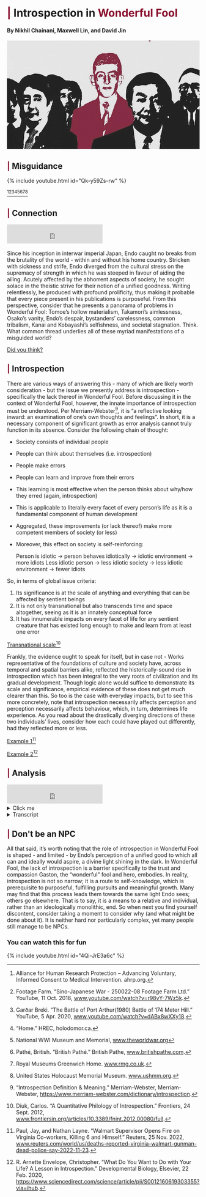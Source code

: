 # <span style="color: #880D2C">|</span> Introspection in <span style="color: #880D2C"> Wonderful Fool </span>

#### By Nikhil Chainani, Maxwell Lin, and David Jin


![This is an image](wonderfool.jpg)


## <span style="color: #880D2C">|</span> Misguidance
{% include youtube.html id="Qk-y59Zs-rw" %}

[^1][^3][^4][^5][^7][^8][^11][^12]

## <span style="color: #880D2C">|</span> Connection
<iframe width="250" height="50" src="https://www.youtube.com/embed/IjyVs3kbZGE" title="YouTube video player" frameborder="0" allow="accelerometer; autoplay; clipboard-write; encrypted-media; gyroscope; picture-in-picture" allowfullscreen></iframe>

Since his inception in interwar imperial Japan, Endo caught no breaks from the brutality of the world - within and without his home country. Stricken with sickness and strife, Endo diverged from the cultural stress on the supremacy of strength in which he was steeped in favour of aiding the ailing. Acutely affected by the abhorrent aspects of society, he sought solace in the theistic strive for their notion of a unified goodness. Writing relentlessly, he produced with profound prolificity, thus making it probable that every piece present in his publications is purposeful. From this perspective, consider that he presents a panorama of problems in Wonderful Fool: Tomoe’s hollow materialism, Takamori’s aimlessness, Osako’s vanity, Endo’s despair, bystanders’ carelessness, common tribalism, Kanai and Kobayashi’s selfishness, and societal stagnation. Think. What common thread underlies all of these myriad manifestations of a misguided world?

[Did you think?](https://docs.google.com/forms/d/124yHCaDCUNAc0mDrndyVyfnh9AyiXDk5wqTz-rl0gcw)

## <span style="color: #880D2C">|</span> Introspection
There are various ways of answering this - many of which are likely worth consideration - but the issue we presently address is introspection - specifically the lack thereof in Wonderful Fool.
Before discussing it in the context of Wonderful Fool, however, the innate importance of introspection must be understood. Per Merriam-Webster[^6], it is “a reflective looking inward: an examination of one’s own thoughts and feelings”. In short, it is a necessary component of significant growth as error analysis cannot truly function in its absence. Consider the following chain of thought:
- Society consists of individual people
- People can think about themselves (i.e. introspection)
- People make errors
- People can learn and improve from their errors
- This learning is most effective when the person thinks about why/how they erred (again, introspection)
- This is applicable to literally every facet of every person’s life as it is a fundamental component of human development
- Aggregated, these improvements (or lack thereof) make more competent members of society (or less)
- Moreover, this effect on society is self-reinforcing:
 
    Person is idiotic -> person behaves idiotically -> idiotic environment -> more idiots
    Less idiotic person -> less idiotic society -> less idiotic environment -> fewer idiots
    
So, in terms of global issue criteria:
1. Its significance is at the scale of anything and everything that can be affected by sentient beings
2. It is not only transnational but also transcends time and space altogether, seeing as it is an innately conceptual force
3. It has innumerable impacts on every facet of life for any sentient creature that has existed long enough to make and learn from at least one error

[Transnational scale](https://www.frontiersin.org/articles/10.3389/fnint.2012.00080/full)[^2]

Frankly, the evidence ought to speak for itself, but in case not - 
Works representative of the foundations of culture and society have, across temporal and spatial barriers alike, reflected the historically-sound rise in introspection which has been integral to the very roots of civilization and its gradual development. Though logic alone would suffice to demonstrate its scale and significance, empirical evidence of these does not get much clearer than this. So too is the case with everyday impacts, but to see this more concretely, note that introspection necessarily affects perception and perception necessarily affects behaviour, which, in turn, determines life experience. As you read about the drastically diverging directions of these two individuals’ lives, consider how each could have played out differently, had they reflected more or less.

[Example 1](https://www.reuters.com/world/us/deaths-reported-virginia-walmart-gunman-dead-police-say-2022-11-23/)[^9]

[Example 2](https://www.sciencedirect.com/science/article/pii/S0012160619303355?via%3Dihub)[^10]

## <span style="color: #880D2C">|</span> Analysis
<iframe width="250" height="50" src="https://www.youtube.com/embed/aQQO0w9aMhs" title="YouTube video player" frameborder="0" allow="accelerometer; autoplay; clipboard-write; encrypted-media; gyroscope; picture-in-picture" allowfullscreen></iframe>

<details>
  <summary>Click me</summary>
  
  ### Heading
  1. Foo
  2. Bar
     * Baz
     * Qux

  ### Some Code
  ```js
  function logSomething(something) {
    console.log('Something', something);
  }
  ```
</details>

<details>
 
  <summary>Transcript</summary>
 
 
  1. Now, within the bounds of Wonderful Fool, Endo submerges his story in a smothering silence, subtly suggesting through the near total absence of introspection -        subverted solely by the sublime saviour Gaston - the necessity of it to surpass susciety’s cyclical sickness. This is best understood from the thematic framework      that Wonderful Fool serves to illustrate how susciety desperately needs compassion to fill the void left by modern materialism but tragically lacks it.

 
  2. This lack cannot be entirely accounted for by any single factor, but the corresponding absence of introspection undoubtedly precludes the deep understanding            required to resolve it. It is for this reason that even after the coming of a saviour - such as Gaston, Kaguya, or, in the Christian pantheon, Je-sus himself -        people still regress after their saviour must inevitably return to whence they came. Such people may be temporarily inspired to act differently, but if they do        not reflect to understand the purpose behind that action, it tends to falter. 

 
  3. From the exposition, Endo wastes no time establishing the multitude of ills inflicted by people’s misguidance: even in the first paragraph, the pleasant mood established by the visual imagery of blooming trees is immediately interrupted by the discordant voice of Tomoe, followed in near agonizing detail with Takamori’s strategy for dealing with his sister, drawing out the pacing to match Takamori’s sloth and give readers time to realize how purposeless he must be for his procrastination to be his defining characteristic. Endo further frames the two foils with an astute allusion to their namesakes, relative to whom they are measured. In so doing, he directs focus to the relatively abstract idealistic layer of their character, making their less concrete but no less consequential shortcomings more apparent as their clashes continue ceaselessly for the entirety of the next 6 pages. Undoubtedly, readers are meant to note how pitiful it is for Takamori to have nothing more important to think about than his sister’s annoyances and for Tomoe, despite her wealth, to be so discontent as to be angered by her brother’s inadequacy. Endo goes further to make it excessively evident how aimless Takamori is by satirically labeling his reach for a cigarette a “strong act of will” and explicitly stating how this lie-in, rather than any true purpose, is what keeps him going throughout the work week. Tomoe, on the other hand, is shown to be self-motivated in her career pursuits and yet the inordinate anger with which she snaps at him, as Endo illustrates through the exclamation marks used almost exclusively by Tomoe, strongly suggests she is not truly satisfied. Critically, at no point in their responses to their bouts does either sibling think about how they might improve themselves. Their failure, above all, lies in their internal blindness and thus they learn nothing - neither the compassion Endo promotes through Gaston nor even something selfishly satisfying enough to render their petty squabbles as inconsequential to their eyes as those of the reader. Though entirely implied so far, this interpretation rests on the omniscient point of view from which Endo, an exceptionally thorough author, writes. While an absence of introspection would be meaningless in a more limited point of view or from an author that feasibly might neglect rather than deliberately omit such details, it speaks tremendous volumes in Wonderful Fool. Furthermore, Endo overtly references internal depth when, on page 52, he has Takamori point out with somewhat uncharacteristically figurative language that Gaston “may be a man as deep as the ocean, who doesn’t get hung up on all these trivialities”, simultaneously drawing attention to one of Gaston’s distinguishing features and creating the transitory impression of lasting character development before Takamori shatters any such illusion by pivoting this comment into nothing more than another spite toward Tomoe. Here, as previously established, they fail to truly learn from Gaston because they seemingly see only externalities. This trend is consistent across all characters save Gaston, so they will be covered more rapidly:

 
  4. After the events of the Couillon (that is, embarrassing himself by fleeing with abandon without even attempting to help Tomoe and being called an ape by Gaston), Osako learns absolutely nothing by the time he meets her next on page 136. Despite how Endo repeatedly points out in detail the expressiveness of Tomoe’s face and nose especially, how Osako obviously values Tomoe’s opinion of him, and how clearly disdainful Tomoe had been of him, Osako changed nothing at all. In fact, Endo goes out of his way to make a point of describing how elegantly attired Osako is to further highlight the absurdity of his utterly superficial approach to an issue that, to any sentient being, is obviously caused by his internal hollowness. It is almost comical how completely devoid of thought he must be to not recognize the emptiness of character he has to match his head. It becomes evident that this lack of introspection infests more than a few particular people when, on pages 64 and 65, a mass of spectators make no effort to prevent Gaston from being beaten and, upon realizing his helplessness, are somewhat ashamed, for - verbatim, “some reason or other”. Had he intended it, it is inconceivable that Endo could not have provided more detail; the lack thereof is significant in that, even in reaction to complicity in someone’s beating, they do not even attempt to think about why they feel shame (or else what they did wrong). It is no wonder, then, that in a susciety where introspection’s absence is so pervasive, stagnation abounds, hence Endo’s conception of it as a swamp. The people’s minds are as stuck as the mud and their self-understanding as opaque. 

 
  5. Even with Endo (the character), who shows himself to be quite thoughtful in planning assassinations, there is no real understanding of self. In recounting his backstory regarding his brother’s execution and family’s deaths, there is no mention of motivation: that is, he spends not so much as a second stepping back to consider what seeking vengeance would do for him - he simply jerks his knee in an emotional response to his brother’s death without a second thought. Had he done so, the truth of vengeance’s immaturity and ultimate futility, which is so obvious to someone who sees so much as a centimeter below the surface, might have dawned on him - saving not just those he would no longer seek to kill from death but also himself from the agonized, utterly nihilistic state into which he fell. The extent of his underlying uncertainty unambiguously emerges at the climax on pages 225 and 226 where all the book’s tension culminates in Endo’s internal schism where, despite purporting to have dedicated his life to getting back at the officers responsible for his brother’s death, he fails to finish the job even with, and I quote, “all his remaining strength”, passing out from the effort as the vigorous voices within vividly depict his dichotomy. Were he truly committed to killing Kobayashi, he would have no such struggle. Undoubtedly, Endo (the author) must have been aware of Daoist ideology given its influence on Japanese philosophy of the time; its tenet of self-knowledge’s centrality is perhaps best expressed in Sun Tzu’s oft-quoted Art of War: “If you know the enemy and know yourself, you need not fear the result of a hundred battles”. Though Endo (the character) knew his enemies well, he knew not himself and therefore failed, unable to stand divided. The less known continuation of the quote follows: “If you know yourself but not the enemy, for every victory gained you will also suffer a defeat”. Such is the tragedy of Endo’s foil in Gaston - he is the only character that introspects and thus the only one to know himself enough to see past the world’s many pitfalls - and yet, being too innocent to fully understand the enemy that is the tendencies of those he sought to help, his altruistic efforts were doomed to go nowhere. Nonetheless, he was the most and only truly purposeful character, and that, even in failure, made his life more meaningful. After returning from getting beaten in the street, Gaston unwaveringly focused on his desire to cultivate trust and compassion, thought about why he was there, and thereby realized the need to leave the comfort of the Higaki’s house, even having the self-awareness to admit: “I’m a coward. Maybe tomorrow my spirit no good. Will want to be at Takamori’s house again”. Notably he does so with neither shame nor hesitation, and is unshakeable in his decision despite his usual agreeableness. This determination contrasts starkly with Endo’s hesitance, demonstrating how even a fool can be greater than the sharpest killer if the latter does not know themself. Gaston maintains this determination by reminding himself of his purpose when overcoming discomfort on pages 102 when he decides to go with Endo and starting on page 174 where, for 7 long pages, he resists Tomoe’s appeals for him to stay. So strong is his will - enabled principally by introspection - that, in his last moments, he even defied death itself long enough to save Endo’s life, tanking blow after blow as still he struggles against the swamp, succumbing solely when Endo’s safety was secure. Sadly, such sentience was not shared - ultimately, when Gaston had to leave, Takamori and Tomoe, representing the rest of the populace, regress to their purposeless lives. In the long term, until they introspect and resolve their problems within, in the swamp they will remain.

 
</details>


## <span style="color: #880D2C">|</span> Don't be an NPC
All that said, it’s worth noting that the role of introspection in Wonderful Fool is shaped - and limited - by Endo’s perception of a unified good to which all can and ideally would aspire, a divine light shining in the dark. In Wonderful Fool, the lack of introspection is a barrier specifically to the trust and compassion Gaston, the “wonderful” fool and hero, embodies. In reality, introspection is not so narrow; it is a route to self-knowledge, which is prerequisite to purposeful, fulfilling pursuits and meaningful growth. Many may find that this process leads them towards the same light Endo sees; others go elsewhere. That is to say, it is a means to a relative and individual, rather than an ideologically monolithic, end. So when next you find yourself discontent, consider taking a moment to consider why (and what might be done about it). It is neither hard nor particularly complex, yet many people still manage to be NPCs.


### You can watch this for fun
{% include youtube.html id="4Qi-JrE3a6c" %}


[^1]: Alliance for Human Research Protection – Advancing Voluntary, Informed Consent to Medical Intervention. ahrp.org.
[^2]: Diuk, Carlos. “A Quantitative Philology of Introspection.” Frontiers, 24 Sept. 2012, www.frontiersin.org/articles/10.3389/fnint.2012.00080/full.
[^3]: Footage Farm. “Sino-Japanese War - 250022-08 Footage Farm Ltd.” YouTube, 11 Oct. 2018, www.youtube.com/watch?v=r98vY-7Wz5k.
[^4]: Garðar Breki. “The Battle of Port Arthur(1980) Battle of 174 Meter Hill.” YouTube, 5 Apr. 2020, www.youtube.com/watch?v=dABx8wXXy18.
[^5]: “Home.” HREC, holodomor.ca.
[^6]: “Introspection Definition & Meaning.” Merriam-Webster, Merriam-Webster, https://www.merriam-webster.com/dictionary/introspection. 
[^7]: National WWI Museum and Memorial, www.theworldwar.org
[^8]: Pathé, British. “British Pathé.” British Pathe, www.britishpathe.com.
[^9]: Paul, Jay, and Nathan Layne. “Walmart Supervisor Opens Fire on Virginia Co-workers, Killing 6 and Himself.” Reuters, 25 Nov. 2022, www.reuters.com/world/us/deaths-reported-virginia-walmart-gunman-dead-police-say-2022-11-23.
[^10]: R. Arnette Envelope, Christopher. “What Do You Want to Do with Your Life? A Lesson in Introspection.” Developmental Biology, Elsevier, 22 Feb. 2020, https://www.sciencedirect.com/science/article/pii/S0012160619303355?via=ihub. 
[^11]: Royal Museums Greenwich Home. www.rmg.co.uk.
[^12]: United States Holocaust Memorial Museum. www.ushmm.org.
